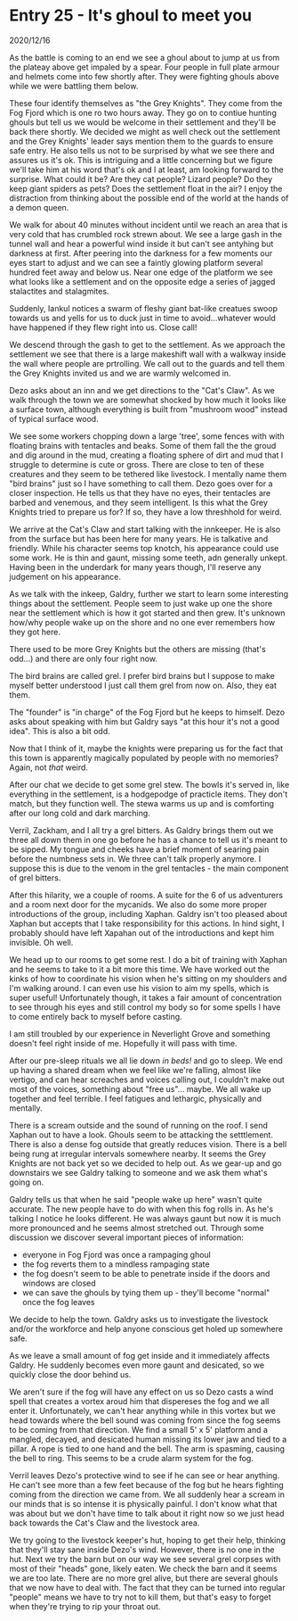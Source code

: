 

# Entry 25 - It's ghoul to meet you
<span class="journaldate">2020/12/16</span>
  
As the battle is coming to an end we see a ghoul about to jump at us from the plateay above get impaled by a spear. Four people in full plate armour and helmets come into few shortly after. They were fighting ghouls above while we were battling them below.

These four identify themselves as "the Grey Knights". They come from the Fog Fjord which is one ro two hours away. They go on to contiue hunting ghouls but tell us we would be welcome in their settlement and they'll be back there shortly. We decided we might as well check out the settlement and the Grey Knights' leader says mention them to the guards to ensure safe entry. He also tells us not to be surprised by what we see there and assures us it's ok. This is intriguing and a little concerning but we figure we'll take him at his word that's ok and I at least, am looking forward to the surprise. What could it be? Are they cat people? Lizard people? Do they keep giant spiders as pets? Does the settlement float in the air? I enjoy the distraction from thinking about the possible end of the world at the hands of a demon queen.

We walk for about 40 minutes without incident until we reach an area that is very cold that has crumbled rock strewn about. We see a large gash in the tunnel wall and hear a powerful wind inside it but can't see antyhing but darkness at first. After peering into the darkness for a few moments our eyes start to adjust and we can see a faintly glowing platform several hundred feet away and below us. Near one edge of the platform we see what looks like a settlement and on the opposite edge a series of jagged stalactites and stalagmites.

Suddenly, Iankul notices a swarm of fleshy giant bat-like creatues swoop towards us and yells for us to duck just in time to avoid...whatever would have happened if they flew right into us. Close call!

We descend through the gash to get to the settlement. As we approach the settlement we see that there is a large makeshift wall with a walkway inside the wall where people are prtrolling. We call out to the guards and tell them the Grey Knights invited us and we are warmly welcomed in.

Dezo asks about an inn and we get directions to the "Cat's Claw". As we walk through the town we are somewhat shocked by how much it looks like a surface town, although everything is built from "mushroom wood" instead of typical surface wood.

We see some workers chopping down a large 'tree', some fences with with floating brains with tentacles and beaks. Some of them fall the the groud and dig around in the mud, creating a floating sphere of dirt and mud that I struggle to determine is cute or gross. There are close to ten of these creatures and they seem to be tethered like livestock. I mentally name them "bird brains" just so I have something to call them. Dezo goes over for a closer inspection. He tells us that they have no eyes, their tentacles are barbed and venemous, and they seem intelligent. Is this what the Grey Knights tried to prepare us for? If so, they have a low threshhold for weird.

We arrive at the Cat's Claw and start talking with the innkeeper. He is also from the surface but has been here for many years. He is talkative and friendly. While his character seems top knotch, his appearance could use some work. He is thin and gaunt, missing some teeth, adn generally unkept. Having been in the underdark for many years though, I'll reserve any judgement on his appearance.

As we talk with the inkeep, Galdry, further we start to learn some interesting things about the settlement. People seem to just wake up one the shore near the settlement which is how it got started and then grew. It's unknown how/why people wake up on the shore and no one ever remembers how they got here.

There used to be more Grey Knights but the others are missing (that's odd...) and there are only four right now.

The bird brains are called grel. I prefer bird brains but I suppose to make myself better understood I just call them grel from now on. Also, they eat them.

The "founder" is "in charge" of the Fog Fjord but he keeps to himself. Dezo asks about speaking with him but Galdry says "at this hour it's not a good idea". This is also a bit odd.

Now that I think of it, maybe the knights were preparing us for the fact that this town is apparently magically populated by people with no memories? Again, not *that* weird.

After our chat we decide to get some grel stew. The bowls it's served in, like everything in the settlement, is a hodgepodge of practicle items. They don't match, but they function well. The stewa warms us up and is comforting after our long cold and dark marching.

Verril, Zackham, and I all try a grel bitters. As Galdry brings them out we three all down them in one go before he has a chance to tell us it's meant to be sipped. My tongue and cheeks have a brief moment of searing pain before the numbness sets in. We three can't talk properly anymore. I suppose this is due to the venom in the grel tentacles - the main component of grel bitters.

After this hilarity, we a couple of rooms. A suite for the 6 of us adventurers and a room next door for the mycanids. We also do some more proper introductions of the group, including Xaphan. Galdry isn't too pleased about Xaphan but accepts that I take responsibility for this actions. In hind sight, I probably should have left Xapahan out of the introductions and kept him invisible. Oh well.

We head up to our rooms to get some rest. I do a bit of training with Xaphan and he seems to take to it a bit more this time. We have worked out the kinks of how to coordinate his vision when he's sitting on my shoulders and I'm walking around. I can even use his vision to aim my spells, which is super useful! Unfortunately though, it takes a fair amount of concentration to see through his eyes and still control my body so for some spells I have to come entirely back to myself before casting.

I am still troubled by our experience in Neverlight Grove and something doesn't feel right inside of me. Hopefully it will pass with time.

After our pre-sleep rituals we all lie down *in beds!* and go to sleep. We end up having a shared dream when we feel like we're falling, almost like vertigo, and can hear screaches and voices calling out, I couldn't make out most of the voices, something about "free us"... maybe. We all wake up together and feel terrible. I feel fatigues and lethargic, physically and mentally. 

There is a scream outside and the sound of running on the roof. I send Xaphan out to have a look. Ghouls seem to be attacking the setttlement. There is also a dense fog outside that greatly reduces vision. There is a bell being rung at irregular intervals somewhere nearby. It seems the Grey Knights are not back yet so we decided to help out. As we gear-up and go downstairs we see Galdry talking to someone and we ask them what's going on.

Galdry tells us that when he said "people wake up here" wasn't quite accurate. The new people have to do with when this fog rolls in. As he's talking I notice he looks different. He was always gaunt but now it is much more pronounced and he seems almost stretched out. Through some discussion we discover several important pieces of information:

+ everyone in Fog Fjord was once a rampaging ghoul
+ the fog reverts them to a mindless rampaging state
+ the fog doesn't seem to be able to penetrate inside if the doors and windows are closed
+ we can save the ghouls by tying them up - they'll become "normal" once the fog leaves

We decide to help the town. Galdry asks us to investigate the livestock and/or the workforce and help anyone conscious get holed up somewhere safe.

As we leave a small amount of fog get inside and it immediately affects Galdry. He suddenly becomes even more gaunt and desicated, so we quickly close the door behind us.

We aren't sure if the fog will have any effect on us so Dezo casts a wind spell that creates a vortex aroud him that dispereses the fog and we all enter it. Unfortunately, we can't hear anything while in this vortex but we head towards where the bell sound was coming from since the fog seems to be coming from that direction. We find a small 5' x 5' platform and a mangled, decayed, and desicated human missing its lower jaw and tied to a pillar. A rope is tied to one hand and the bell. The arm is spasming, causing the bell to ring. This seems to be a crude alarm system for the fog.

Verril leaves Dezo's protective wind to see if he can see or hear anything. He can't see more than a few feet because of the fog but he hears fighting coming from the direction we came from. We all suddenly hear a scream in our minds that is so intense it is physically painful. I don't know what that was about but we don't have time to talk about it right now so we just head back towards the Cat's Claw and the livestock area.

We try going to the livestock keeper's hut, hoping to get their help, thinking that they'll stay sane inside Dezo's wind. However, there is no one in the hut. Next we try the barn but on our way we see several grel corpses with most of their "heads" gone, likely eaten. We check the barn and it seems we are too late. There are no more grel alive, but there are several ghouls that we now have to deal with. The fact that they can be turned into regular "people" means we have to try not to kill them, but that's easy to forget when they're trying to rip your throat out.
